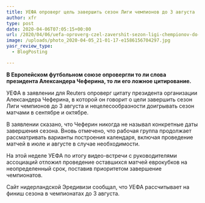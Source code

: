 ```yaml
---
title: УЕФА опроверг цель завершить сезон Лиги чемпионов до 3 августа
author: xfr
type: post
date: 2020-04-06T07:05:15+00:00
url: /2020/04/06/uefa-oproverg-czel-zavershit-sezon-ligi-chempionov-do-3-avgusta/
image: /uploads/photo_2020-04-05_21-01-17-e1586156704297.jpg
yasr_review_type:
  - BlogPosting

---
```

**В Европейском футбольном союзе опровергли то ли слова президента Александера Чеферина, то ли его ложное цитирование.**

УЕФА в заявлении для Reuters опроверг цитату президента организации Александера Чеферина, в которой он говорит о цели завершить сезон Лиги чемпионов до 3 августа и нецелесообразности доигрывать сезон матчами в сентябре и октябре.

В заявлении сказано, что Чеферин никогда не называл конкретные даты завершения сезона. Вновь отмечено, что рабочая группа продолжает рассматривать варианты построения календаря, включая проведение матчей в июле и августе в случае необходимости.

На этой неделе УЕФА по итогу видео-встречи с руководителями ассоциаций отложил проведение оставшихся матчей еврокубков на неопределенный срок, поставив приоритетом завершение чемпионатов.

Сайт нидерландской Эредивизи сообщал, что УЕФА рассчитывает на финиш сезона в чемпионатах до 3 августа.